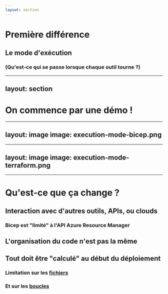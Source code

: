 ```yaml
---
layout: section
---
```


# Première différence

<v-click>

## Le mode d'exécution
### (Qu'est-ce qui se passe lorsque chaque outil tourne ?)

</v-click>

---
layout: section
---

# On commence par une démo !

<!-- 
1. Organisation du repo
2. Lancement en Bicep (avec un déploiement et un scope)  
```
az deployment sub create -n deploy-tf-vs-bicep -l canadaeast -f main.bicep -p location=canadaeast
```
3. Petit parcours du code Bicep, et montrer le déploiement dans le portail (avec le template ARM)
4. Lancement avec Terraform (pas de fichier ni de scope à préciser, ni de déploiement)
5. Petit parcours du code
6. Explication de la différence de comportement
  - Côté Bicep, un seul appel d'API et tout se passe dans Azure
  - Côté Terraform, de multiples appels
-->

---
layout: image
image: execution-mode-bicep.png
---

---
layout: image
image: execution-mode-terraform.png
---

---

# Qu'est-ce que ça change ?

<v-clicks>

## Interaction avec d'autres outils, APIs, ou clouds
### Bicep est "limité" à l'API Azure Resource Manager
## L'organisation du code n'est pas la même
## Tout doit être "calculé" au début du déploiement
### Limitation sur les [fichiers](https://learn.microsoft.com/en-us/azure/azure-resource-manager/bicep/bicep-functions-files#loadjsoncontent) <twemoji-file-folder />
### Et sur les [boucles](https://learn.microsoft.com/en-us/azure/azure-resource-manager/bicep/loops#loop-limits) <twemoji-recycling-symbol />
  
</v-clicks>

<!-- 
Limitation à l'API Resource Manager
- Impossible de créer des blobs
- Impossible de créer des objets dans Azure Ad (App Registrations, groupes, etc.)
- Montrer le deployment script

Organisation du code
- En Bicep, 1 fichier = 1 déploiement

S'il y a du temps, montrer le module isEven (Bicep en priorité)
- Dé-commenter le code dans resources.bicep
- Transformer la variable en output
Expliquer la différence sur les fichiers (non variablilisés en Bicep)
 -->